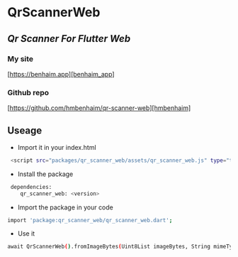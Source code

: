 # QrScannerWeb
## _Qr Scanner For Flutter Web_

### My site
[https://benhaim.app][benhaim_app]

### Github repo
[https://github.com/hmbenhaim/qr-scanner-web][hmbenhaim]

## Useage
- Import it in your index.html  
```sh
 <script src="packages/qr_scanner_web/assets/qr_scanner_web.js" type="text/javascript"></script>
```
- Install the package
```sh
 dependencies:
    qr_scanner_web: <version>
```
- Import the package in your code
```sh
import 'package:qr_scanner_web/qr_scanner_web.dart';
``` 
- Use it
```sh
await QrScannerWeb().fromImageBytes(Uint8List imageBytes, String mimeType);
``` 

[hmbenhaim]: <https://github.com/hmbenhaim/qr_scanner_web>
[benhaim_app]: <https://benhaim.app>